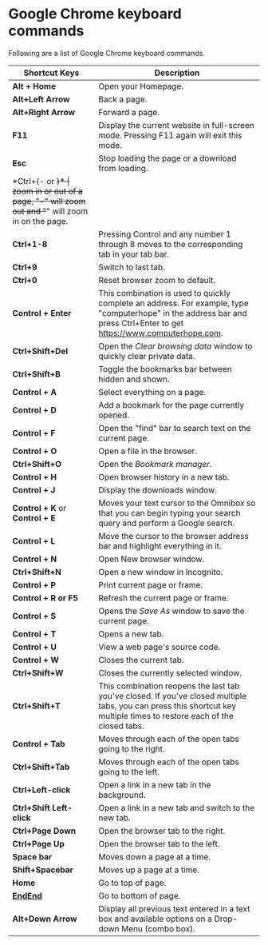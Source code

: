 # Google Chrome keyboard commands

Following are a list of Google Chrome keyboard commands.

| Shortcut Keys                                                                                                                        | Description                                                                                                                                                                                                    |
|--------------------------------------------------------------------------------------------------------------------------------------|----------------------------------------------------------------------------------------------------------------------------------------------------------------------------------------------------------------|
| **Alt + Home**                                                                                        | Open your Homepage.                                                                                                                                                           |
| **Alt+Left Arrow**                                                                                                                   | Back a page.                                                                                                                                                                                                   |
| **Alt+Right Arrow**                                                                                                                  | Forward a page.                                                                                                                                                                                                |
| **F11**                                                                                                                              | Display the current website in full-screen mode. Pressing F11 again will exit this mode.                                                                                                                       |
| **Esc**                                                                                                                              | Stop loading the page or a download from loading.                                                                                                                             |
| \*Ctrl+(- or <s>)\* \| zoom in or out of a page, "-" will zoom out and "</s>" will zoom in on the page. |                                                                                                                                                                                                                |
| **Ctrl+1-8**                                                                                                                         | Pressing Control and any number 1 through 8 moves to the corresponding tab in your tab bar.                                                                                          |
| **Ctrl+9**                                                                                                                           | Switch to last tab.                                                                                                                                                                                            |
| **Ctrl+0**                                                                                                                           | Reset browser zoom to default.                                                                                                                                                                                 |
| **Control + Enter**                                                                                    | This combination is used to quickly complete an address. For example, type "computerhope" in the address bar and press Ctrl+Enter to get <https://www.computerhope.com>.                                       |
| **Ctrl+Shift+Del**                                                                                                                   | Open the *Clear browsing data* window to quickly clear private data.                                                                                                                                           |
| **Ctrl+Shift+B**                                                                                                                     | Toggle the bookmarks bar between hidden and shown.                                                                                                                                                             |
| **Control + A**                                                                                            | Select everything on a page.                                                                                                                                                                                   |
| **Control + D**                                                                                            | Add a bookmark for the page currently opened.                                                                                                                                 |
| **Control + F**                                                                                            | Open the "find" bar to search text on the current page.                                                                                                                                                        |
| **Control + O**                                                                                            | Open a file in the browser.                                                                                                                                                                                    |
| **Ctrl+Shift+O**                                                                                                                     | Open the *Bookmark manager*.                                                                                                                                                                                   |
| **Control + H**                                                                                            | Open browser history in a new tab.                                                                                                                                                                             |
| **Control + J**                                                                                            | Display the downloads window.                                                                                                                                                                                  |
| **Control + K** or **Control + E**                                               | Moves your text cursor to the Omnibox so that you can begin typing your search query and perform a Google search. |
| **Control + L**                                                                                            | Move the cursor to the browser address bar and highlight everything in it.                                                                                                    |
| **Control + N**                                                                                            | Open New browser window.                                                                                                                                                                                       |
| **Ctrl+Shift+N**                                                                                                                     | Open a new window in Incognito.                                                                                                                               |
| **Control + P**                                                                                            | Print current page or frame.                                                                                                                                                     |
| **Control + R or F5**                                                                                      | Refresh the current page or frame.                                                                                                                                                                             |
| **Control + S**                                                                                            | Opens the *Save As* window to save the current page.                                                                                                                                                           |
| **Control + T**                                                                                            | Opens a new tab.                                                                                                                                                                   |
| **Control + U**                                                                                            | View a web page's source code.                                                                                                                                                  |
| **Control + W**                                                                                            | Closes the current tab.                                                                                                                                                                                        |
| **Ctrl+Shift+W**                                                                                                                     | Closes the currently selected window.                                                                                                                                                                          |
| **Ctrl+Shift+T**                                                                                                                     | This combination reopens the last tab you've closed. If you've closed multiple tabs, you can press this shortcut key multiple times to restore each of the closed tabs.                                        |
| **Control + Tab**                                                                                        | Moves through each of the open tabs going to the right.                                                                                                                                                        |
| **Ctrl+Shift+Tab**                                                                                                                   | Moves through each of the open tabs going to the left.                                                                                                                                                         |
| **Ctrl+Left-click**                                                                                                                  | Open a link in a new tab in the background.                                                                                                                                                                    |
| **Ctrl+Shift Left-click**                                                                                                            | Open a link in a new tab and switch to the new tab.                                                                                                                                                            |
| **Ctrl+Page Down**                                                                                                                   | Open the browser tab to the right.                                                                                                                                                                             |
| **Ctrl+Page Up**                                                                                                                     | Open the browser tab to the left.                                                                                                                                                                              |
| **Space bar**                                                                                        | Moves down a page at a time.                                                                                                                                                                                   |
| **Shift+Spacebar**                                                                                                                   | Moves up a page at a time.                                                                                                                                                                                     |
| **Home**                                                                                             | Go to top of page.                                                                                                                                                                                             |
| **[EndEnd](file:///jargon/e/endkey.htm)**                                                                                               | Go to bottom of page.                                                                                                                                                                                          |
| **Alt+Down Arrow**                                                                                                                   | Display all previous text entered in a text box and available options on a Drop-down Menu (combo box).                                                                                      |
